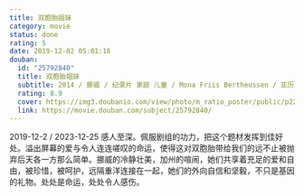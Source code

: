 ```yaml
---
title: 双胞胎姐妹
category: movie
status: done
rating: 5
date: 2019-12-02 05:01:16
douban:
  id: "25792840"
  title: 双胞胎姐妹
  subtitle: 2014 / 挪威 / 纪录片 家庭 儿童 / Mona Friis Bertheussen / 亚历山德拉·豪格 米娅·汉森
  rating: 8.9
  cover: https://img3.doubanio.com/view/photo/m_ratio_poster/public/p2233032522.jpg
  link: https://movie.douban.com/subject/25792840/
---
```


2019-12-2 / 2023-12-25 感人至深。佩服剧组的功力，把这个题材发挥到佳好处。溢出屏幕的爱与令人连连嗟叹的命运，使得这对双胞胎带给我们的远不止被抛弃后天各一方那么简单。挪威的冷静壮美，加州的喧闹，她们共享着充足的爱和自由，被珍惜，被呵护，远隔重洋连接在一起，她们的外向自信和坚毅，不只是基因的礼物。处处是命运，处处令人感伤。